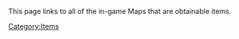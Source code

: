 This page links to all of the in-game Maps that are obtainable items.

[Category:Items](Category:Items "wikilink")